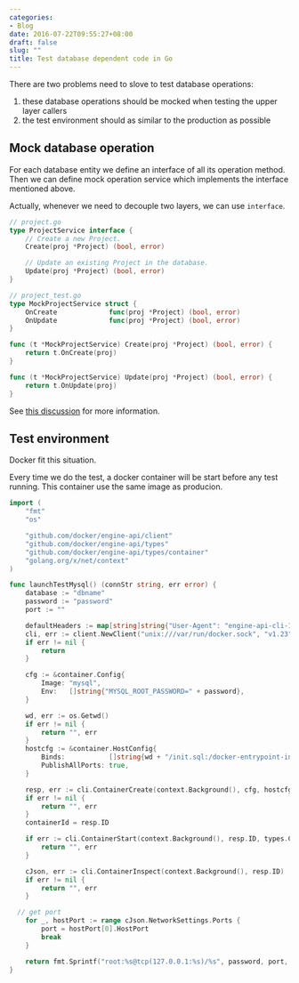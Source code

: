 ```yaml
---
categories:
- Blog
date: 2016-07-22T09:55:27+08:00
draft: false
slug: ""
title: Test database dependent code in Go
---
```


There are two problems need to slove to test database operations:

1. these database operations should be mocked when testing the upper layer callers
2. the test environment should as similar to the production as possible


## Mock database operation

For each database entity we define an interface of all its operation method.
Then we can define mock operation service which implements the interface mentioned above.

Actually, whenever we need to decouple two layers, we can use `interface`.

```go
// project.go
type ProjectService interface {
	// Create a new Project.
	Create(proj *Project) (bool, error)

	// Update an existing Project in the database.
	Update(proj *Project) (bool, error)
}

// project_test.go
type MockProjectService struct {
	OnCreate             func(proj *Project) (bool, error)
	OnUpdate             func(proj *Project) (bool, error)
}

func (t *MockProjectService) Create(proj *Project) (bool, error) {
	return t.OnCreate(proj)
}

func (t *MockProjectService) Update(proj *Project) (bool, error) {
	return t.OnUpdate(proj)
}
```

See [this discussion](https://groups.google.com/forum/#!topic/golang-nuts/9i01tuVo-1E) for more information.

## Test environment

Docker fit this situation.

Every time we do the test, a docker container will be start before any test running.
This container use the same image as producion.

```go
import (
	"fmt"
	"os"

	"github.com/docker/engine-api/client"
	"github.com/docker/engine-api/types"
	"github.com/docker/engine-api/types/container"
	"golang.org/x/net/context"
)

func launchTestMysql() (connStr string, err error) {
	database := "dbname"
	password := "password"
	port := ""

	defaultHeaders := map[string]string{"User-Agent": "engine-api-cli-1.0"}
	cli, err := client.NewClient("unix:///var/run/docker.sock", "v1.23", nil, defaultHeaders)
	if err != nil {
		return
	}

	cfg := &container.Config{
		Image: "mysql",
		Env:   []string{"MYSQL_ROOT_PASSWORD=" + password},
	}

	wd, err := os.Getwd()
	if err != nil {
		return "", err
	}
	hostcfg := &container.HostConfig{
		Binds:           []string{wd + "/init.sql:/docker-entrypoint-initdb.d/init.sql"}, // mount init.sql
		PublishAllPorts: true,
	}

	resp, err := cli.ContainerCreate(context.Background(), cfg, hostcfg, nil, "")
	if err != nil {
		return "", err
	}
	containerId = resp.ID

	if err := cli.ContainerStart(context.Background(), resp.ID, types.ContainerStartOptions{}); err != nil {
		return "", err
	}

	cJson, err := cli.ContainerInspect(context.Background(), resp.ID)
	if err != nil {
		return "", err
	}

  // get port
	for _, hostPort := range cJson.NetworkSettings.Ports {
		port = hostPort[0].HostPort
		break
	}

	return fmt.Sprintf("root:%s@tcp(127.0.0.1:%s)/%s", password, port, database), nil
}
```
